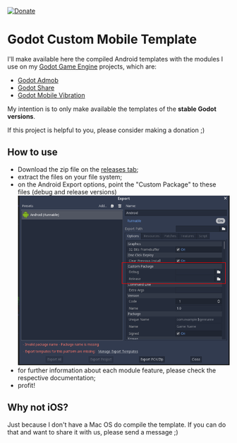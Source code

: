 [![Donate](https://img.shields.io/badge/Donate-PayPal-green.svg)](https://www.paypal.com/cgi-bin/webscr?cmd=_donations&business=3MJE3M4FMJYGN&lc=BR&item_name=Shin%2dNiL%27s%20Github&item_number=Github&currency_code=USD&bn=PP%2dDonationsBF%3abtn_donate_SM%2egif%3aNonHosted)

Godot Custom Mobile Template
==========

I'll make available here the compiled Android templates with the modules I use on my [Godot Game Engine](https://godotengine.org/) projects, which are:

- [Godot Admob](https://github.com/kloder-games/godot-admob)
- [Godot Share](https://github.com/Shin-NiL/Godot-Share)
- [Godot Mobile Vibration](https://github.com/Shin-NiL/Godot-Mobile-Vibration)


My intention is to only make available the templates of the **stable Godot versions**.

If this project is helpful to you, please consider making a donation ;)

How to use
----------

- Download the zip file on the [releases tab](https://github.com/Shin-NiL/godot-custom-mobile-template/releases);
- extract the files on your file system;
- on the Android Export options, point the "Custom Package" to these files (debug and release versions)
![Export Screenshot](/media/export.png "Export Screenshot")
- for further information about each module feature, please check the respective documentation;
- profit!

Why not iOS?
-----------

Just because I don't have a Mac OS do compile the template. If you can do that and want to share it with us, please send a message ;)
